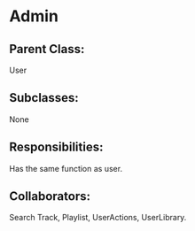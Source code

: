 # Admin

## Parent Class:
User

## Subclasses:
None

## Responsibilities:
Has the same function as user.

## Collaborators:
Search
Track, Playlist, UserActions, UserLibrary.
